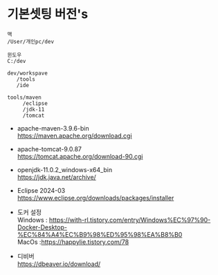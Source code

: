 # 기본셋팅 버전's



```
맥
/User/개인pc/dev

윈도우
C:/dev

dev/workspave
   /tools
   /ide

tools/maven
     /eclipse
     /jdk-11
     /tomcat

```

- apache-maven-3.9.6-bin<br>
https://maven.apache.org/download.cgi

- apache-tomcat-9.0.87<br>
https://tomcat.apache.org/download-90.cgi

- openjdk-11.0.2_windows-x64_bin<br>
https://jdk.java.net/archive/

- Eclipse 2024-03 <br>
https://www.eclipse.org/downloads/packages/installer

- 도커 설정<br>
Windows : https://with-rl.tistory.com/entry/Windows%EC%97%90-Docker-Desktop-%EC%84%A4%EC%B9%98%ED%95%98%EA%B8%B0<br>
MacOs :https://happylie.tistory.com/78

- 디비버  <br>
https://dbeaver.io/download/
